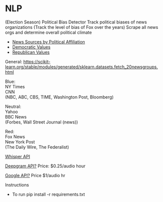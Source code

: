 # NLP
(Election Season) Political Bias Detector 
Track political biases of news organizations (Track the level of bias of Fox over the years)
Scrape all news orgs and determine overall political climate

- [News Sources by Political Affiliation](https://www.allsides.com/media-bias/media-bias-chart)
- [Democratic Values](https://democrats.org/where-we-stand/party-platform/)
- [Republican Values](https://prod-cdn-static.gop.com/media/documents/DRAFT_12_FINAL%5B1%5D-ben_1468872234.pdf)

General: https://scikit-learn.org/stable/modules/generated/sklearn.datasets.fetch_20newsgroups.html

Blue:
<br>
NY Times
<br>
CNN
<br>
(NBC, 
ABC, 
CBS, 
TIME, 
Washington Post, 
Bloomberg)

Neutral:
<br>
Yahoo
<br>
BBC News
<br>
(Forbes, 
Wall Street Journal (news))

Red:
<br>
Fox News
<br>
New York Post
<br>
(The Daily Wire, 
The Federalist)



[Whisper API](https://github.com/openai/whisper)


[Deepgram API?](https://deepgram.com/) Price: $0.25/audio hour


[Google API?](https://cloud.google.com/speech-to-text?hl=en) Price $1/audio hr



Instructions
- To run 
pip install -r requirements.txt
